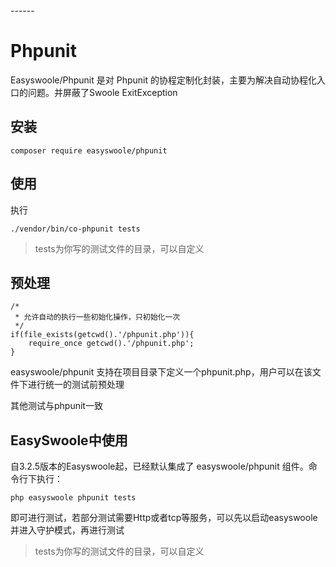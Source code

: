 <head>
     <title>EasySwoole利用phpunit进行单元测试</title>
     <meta name="keywords" content="EasySwoole 单元测试|swoole 单元测试|swoole phpunit"/>
     <meta name="description" content="EasySwoole 单元测试|swoole 单元测试|swoole phpunit"/>
</head>
---<head>---

# Phpunit

Easyswoole/Phpunit 是对 Phpunit 的协程定制化封装，主要为解决自动协程化入口的问题。并屏蔽了Swoole ExitException

## 安装 
```
composer require easyswoole/phpunit
```
## 使用
执行
```
./vendor/bin/co-phpunit tests
```

> tests为你写的测试文件的目录，可以自定义

## 预处理
```
/*
 * 允许自动的执行一些初始化操作，只初始化一次
 */
if(file_exists(getcwd().'/phpunit.php')){
    require_once getcwd().'/phpunit.php';
}
```

easyswoole/phpunit 支持在项目目录下定义一个phpunit.php，用户可以在该文件下进行统一的测试前预处理

其他测试与phpunit一致

## EasySwoole中使用
自3.2.5版本的Easyswoole起，已经默认集成了 easyswoole/phpunit 组件。命令行下执行：
```
php easyswoole phpunit tests
```

即可进行测试，若部分测试需要Http或者tcp等服务，可以先以启动easyswoole并进入守护模式，再进行测试


> tests为你写的测试文件的目录，可以自定义
